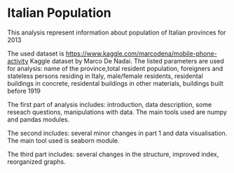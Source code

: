 # Italian Population

This analysis represent information about population of Italian provinces for 2013

The used dataset is https://www.kaggle.com/marcodena/mobile-phone-activity Kaggle dataset by Marco De Nadai.
The listed parameters are used for analysis: name of the province,total resident population, foreigners and stateless persons residing in Italy, male/female residents, residental buildings in concrete, residental buildings in other materials, buildings built before 1919

The first part of analysis includes: introduction, data description, some reseach questions, manipulations with data. The main tools used are numpy and pandas modules.

The second includes: several minor changes in part 1 and data visualisation. The main tool used is seaborn module.

The third part includes: several changes in the structure, improved index, reorganized graphs. 
